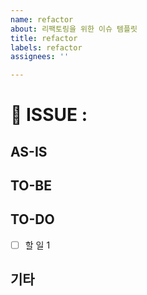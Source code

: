 ```yaml
---
name: refactor
about: 리팩토링을 위한 이슈 템플릿
title: refactor
labels: refactor
assignees: ''

---
```


# 📍 ISSUE :

## AS-IS

<!-- 현재 코드에 대한 설명, 문제점 등 -->

## TO-BE

<!-- 어떻게 개선할지에 대한 설명 -->

## TO-DO

- [ ] 할 일 1

## 기타

<!-- 🎻 -->
